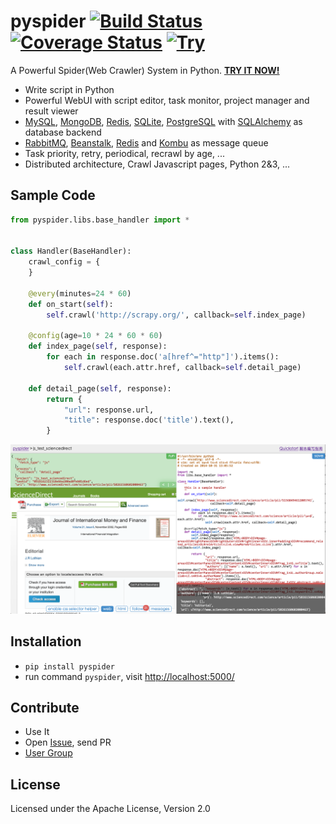 pyspider [![Build Status][Build Status]][Travis CI] [![Coverage Status][Coverage Status]][Coverage] [![Try][Try]][Demo]
========

A Powerful Spider(Web Crawler) System in Python. **[TRY IT NOW!][Demo]**

- Write script in Python
- Powerful WebUI with script editor, task monitor, project manager and result viewer
- [MySQL](https://www.mysql.com/), [MongoDB](https://www.mongodb.org/), [Redis](http://redis.io/), [SQLite](https://www.sqlite.org/), [PostgreSQL](http://www.postgresql.org/) with [SQLAlchemy](http://www.sqlalchemy.org/) as database backend
- [RabbitMQ](http://www.rabbitmq.com/), [Beanstalk](http://kr.github.com/beanstalkd/), [Redis](http://redis.io/) and [Kombu](http://kombu.readthedocs.org/) as message queue
- Task priority, retry, periodical, recrawl by age, ...
- Distributed architecture, Crawl Javascript pages, Python 2&3, ...


Sample Code 
-----------

```python
from pyspider.libs.base_handler import *


class Handler(BaseHandler):
    crawl_config = {
    }

    @every(minutes=24 * 60)
    def on_start(self):
        self.crawl('http://scrapy.org/', callback=self.index_page)

    @config(age=10 * 24 * 60 * 60)
    def index_page(self, response):
        for each in response.doc('a[href^="http"]').items():
            self.crawl(each.attr.href, callback=self.detail_page)

    def detail_page(self, response):
        return {
            "url": response.url,
            "title": response.doc('title').text(),
        }
```

[![Demo][Demo Img]][Demo]


Installation
------------

* `pip install pyspider`
* run command `pyspider`, visit [http://localhost:5000/](http://localhost:5000/)

Contribute
----------

* Use It
* Open [Issue], send PR
* [User Group]


License
-------
Licensed under the Apache License, Version 2.0


[Build Status]:         https://img.shields.io/travis/binux/pyspider/master.svg?style=flat
[Travis CI]:            https://travis-ci.org/binux/pyspider
[Coverage Status]:      https://img.shields.io/coveralls/binux/pyspider.svg?branch=master&style=flat
[Coverage]:             https://coveralls.io/r/binux/pyspider
[Try]:                  https://img.shields.io/badge/try-pyspider-blue.svg?style=flat
[Demo]:                 http://demo.pyspider.org/
[Demo Img]:             imgs/demo.png
[Issue]:                https://github.com/binux/pyspider/issues
[User Group]:           https://groups.google.com/group/pyspider-users
